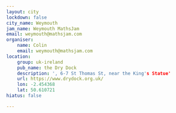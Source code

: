 ```yaml
---
layout: city
lockdown: false
city_name: Weymouth
jam_name: Weymouth MathsJam
email: weymouth@mathsjam.com
organiser:
    name: Colin
    email: weymouth@mathsjam.com
location:
    group: uk-ireland
    pub_name: the Dry Dock
    description: ', 6-7 St Thomas St, near the King's Statue'
    url: https://www.drydock.org.uk/
    lon: -2.454368
    lat: 50.610721
hiatus: false

---
```


